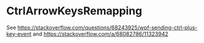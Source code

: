 # CtrlArrowKeysRemapping
See https://stackoverflow.com/questions/68243925/wpf-sending-ctrl-plus-key-event and https://stackoverflow.com/a/68082786/11323942
